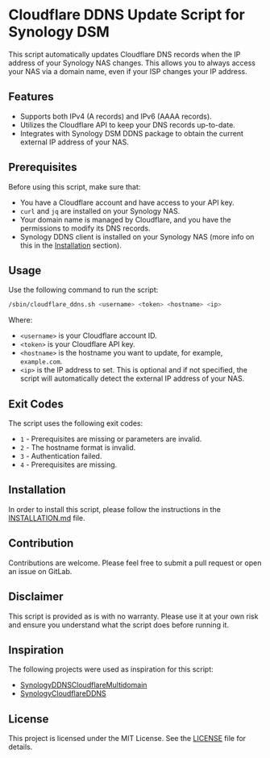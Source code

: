 # Cloudflare DDNS Update Script for Synology DSM

This script automatically updates Cloudflare DNS records when the IP address of your Synology NAS changes. This allows you to always access your NAS via a domain name, even if your ISP changes your IP address.

## Features

- Supports both IPv4 (A records) and IPv6 (AAAA records).
- Utilizes the Cloudflare API to keep your DNS records up-to-date.
- Integrates with Synology DSM DDNS package to obtain the current external IP address of your NAS.

## Prerequisites

Before using this script, make sure that:

- You have a Cloudflare account and have access to your API key.
- `curl` and `jq` are installed on your Synology NAS.
- Your domain name is managed by Cloudflare, and you have the permissions to modify its DNS records.
- Synology DDNS client is installed on your Synology NAS (more info on this in the [Installation](#installation) section).

## Usage

Use the following command to run the script:

```bash
/sbin/cloudflare_ddns.sh <username> <token> <hostname> <ip>
```

Where:

- `<username>` is your Cloudflare account ID.
- `<token>` is your Cloudflare API key.
- `<hostname>` is the hostname you want to update, for example, `example.com`.
- `<ip>` is the IP address to set. This is optional and if not specified, the script will automatically detect the external IP address of your NAS.

## Exit Codes

The script uses the following exit codes:

- `1` - Prerequisites are missing or parameters are invalid.
- `2` - The hostname format is invalid.
- `3` - Authentication failed.
- `4` - Prerequisites are missing.

## Installation

In order to install this script, please follow the instructions in the [INSTALLATION.md](INSTALLATION.md) file.

## Contribution

Contributions are welcome. Please feel free to submit a pull request or open an issue on GitLab.

## Disclaimer

This script is provided as is with no warranty. Please use it at your own risk and ensure you understand what the script does before running it.

## Inspiration

The following projects were used as inspiration for this script:
- [SynologyDDNSCloudflareMultidomain](https://github.com/mrikirill/SynologyDDNSCloudflareMultidomain)
- [SynologyCloudflareDDNS](https://github.com/joshuaavalon/SynologyCloudflareDDNS)

## License

This project is licensed under the MIT License. See the [LICENSE](LICENSE.md) file for details.
